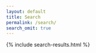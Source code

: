 ```yaml
---
layout: default
title: Search
permalink: /search/
search_omit: true
---
```


{% include search-results.html %}